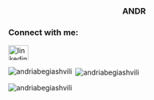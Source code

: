 <h3 align="center">ANDR</h3>

<h3 align="left">Connect with me:</h3>
<p align="left">
<a href="https://linkedin.com/in/linkedin.com/in/andria-begiashvili" target="blank"><img align="center" src="https://raw.githubusercontent.com/rahuldkjain/github-profile-readme-generator/master/src/images/icons/Social/linked-in-alt.svg" alt="linkedin.com/in/andria-begiashvili" height="30" width="40" /></a>
</p>

<p><img align="left" src="https://github-readme-stats.vercel.app/api/top-langs?username=andriabegiashvili&show_icons=true&locale=en&layout=compact" alt="andriabegiashvili" /></p>

<p>&nbsp;<img align="center" src="https://github-readme-stats.vercel.app/api?username=andriabegiashvili&show_icons=true&locale=en" alt="andriabegiashvili" /></p>

<p><img align="center" src="https://github-readme-streak-stats.herokuapp.com/?user=andriabegiashvili&" alt="andriabegiashvili" /></p>
